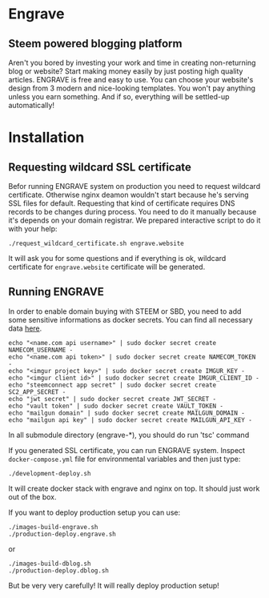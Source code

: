 # Engrave

## Steem powered blogging platform

Aren't you bored by investing your work and time in creating non-returning blog or website? Start making money easily by just posting high quality articles. ENGRAVE is free and easy to use. You can choose your website's design from 3 modern and nice-looking templates. You won't pay anything unless you earn something. And if so, everything will be settled-up automatically!

# Installation

## Requesting wildcard SSL certificate

Befor running ENGRAVE system on production you need to request wildcard certificate. Otherwise nginx deamon wouldn't start because he's serving SSL files for default. Requesting that kind of certificate requires DNS records to be changes during process. You need to do it manually because it's depends on your domain registrar. We prepared interactive script to do it with your help:

`./request_wildcard_certificate.sh engrave.website`

It will ask you for some questions and if everything is ok, wildcard certificate for `engrave.website` certificate will be generated.

## Running ENGRAVE

In order to enable domain buying with STEEM or SBD, you need to add some sensitive informations as docker secrets. You can find all necessary data [here](https://www.name.com/account/settings/api).

```
echo "<name.com api username>" | sudo docker secret create NAMECOM_USERNAME -
echo "<name.com api token>" | sudo docker secret create NAMECOM_TOKEN -
echo "<imgur project key>" | sudo docker secret create IMGUR_KEY -
echo "<imgur client id>" | sudo docker secret create IMGUR_CLIENT_ID -
echo "steemconnect app secret" | sudo docker secret create SC2_APP_SECRET -
echo "jwt secret" | sudo docker secret create JWT_SECRET -
echo "vault token" | sudo docker secret create VAULT_TOKEN -
echo "mailgun domain" | sudo docker secret create MAILGUN_DOMAIN -
echo "mailgun api key" | sudo docker secret create MAILGUN_API_KEY -
```

In all submodule directory (engrave-*), you should do run 'tsc' command


If you generated SSL certificate, you can run ENGRAVE system. Inspect `docker-compose.yml` file for environmental variables and then just type:

`./development-deploy.sh`

It will create docker stack with engrave and nginx on top. It should just work out of the box. 

If you want to deploy production setup you can use:

```
./images-build-engrave.sh
./production-deploy.engrave.sh
```

or

```
./images-build-dblog.sh
./production-deploy.dblog.sh
```

But be very very carefully! It will really deploy production setup!
